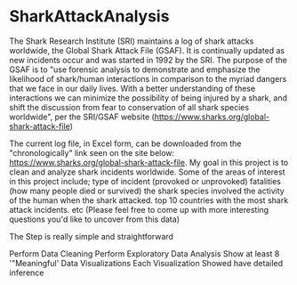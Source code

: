 # SharkAttackAnalysis
The Shark Research Institute (SRI) maintains a log of shark attacks worldwide, the Global Shark Attack File (GSAF). It is continually updated as new incidents occur and was started in 1992 by the SRI. The purpose of the GSAF is to "use forensic analysis to demonstrate and emphasize the likelihood of shark/human interactions in comparison to the myriad dangers that we face in our daily lives. With a better understanding of these interactions we can minimize the possibility of being injured by a shark, and shift the discussion from fear to conservation of all shark species worldwide", per the SRI/GSAF website (https://www.sharks.org/global-shark-attack-file)

The current log file, in Excel form, can be downloaded from the "chronologically" link seen on the site below: https://www.sharks.org/global-shark-attack-file. My goal in this project is to clean and analyze shark incidents worldwide. Some of the areas of interest in this project include; type of incident (provoked or unprovoked) fatalities (how many people died or survived) the shark species involved the activity of the human when the shark attacked. top 10 countries with the most shark attack incidents. etc (Please feel free to come up with more interesting questions you'd like to uncover from this data)

The Step is really simple and straightforward

Perform Data Cleaning
Perform Exploratory Data Analysis
Show at least 8 '"Meaningful' Data Visualizations
Each Visualization Showed have detailed inference

